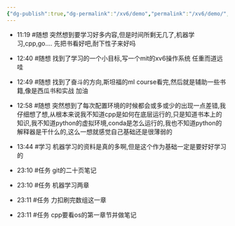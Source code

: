 ```yaml
---
{"dg-publish":true,"dg-permalink":"/xv6/demo","permalink":"/xv6/demo/","dgPassFrontmatter":true,"noteIcon":"","created":"2024-12-25T11:19:57.841+08:00","updated":"2025-04-12T12:58:17.000+08:00"}
---
```




- 11:19 
	#随想 突然想到要学习好多内容,但是时间所剩无几了,机器学习,cpp,go.... 先把书看好吧,耐下性子来好吗
	 
- 12:40 
	#随想 找到了学习的一个小目标,写一个mit的xv6操作系统 任重而道远哇
	 
- 12:49 
	#随想 找到了奋斗的方向,斯坦福的ml course看完,然后就是辅助一些书籍,像是西瓜书和实战 加油
	 
- 12:58 #随想 突然想到了每次配置环境的时候都会或多或少的出现一点差错,我仔细想了想,从根本来说我不知道cpp是如何在底层运行的,只是知道书本上的知识,我不知道python的虚拟环境,conda是怎么运行的,我也不知道python的解释器是干什么的,这么一想就感觉自己基础还是很薄弱的 
- 13:44 #学习 机器学习的资料是真的多啊,但是这个作为基础一定是要好好学习的 
- 23:10 
	#任务 git的二十页笔记
	 
- 23:10 #任务 机器学习两章 
- 23:11 #任务 力扣刷完数组这一章 
- 23:11 #任务 cpp要看os的第一章节并做笔记
